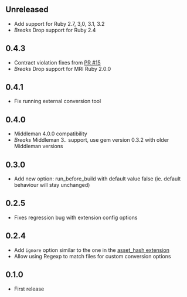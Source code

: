 ## Unreleased

- Add support for Ruby 2.7, 3,0, 3.1, 3.2
- *Breaks* Drop support for Ruby 2.4

## 0.4.3

- Contract violation fixes from
  [PR #15](https://github.com/iiska/middleman-webp/pull/15)
- *Breaks* Drop support for MRI Ruby 2.0.0

## 0.4.1

- Fix running external conversion tool

## 0.4.0

- Middleman 4.0.0 compatibility
- *Breaks* Middleman 3.*.* support, use gem version 0.3.2 with older
  Middleman versions

## 0.3.0

- Add new option: run_before_build with default value false (ie. default
  behaviour will stay unchanged)

## 0.2.5

- Fixes regression bug with extension config options

## 0.2.4

- Add ```ignore``` option similar to the one in the [asset_hash extension](http://middlemanapp.com/advanced/improving-cacheability/#uniquely-named-assets)
- Allow using Regexp to match files for custom conversion options

## 0.1.0

- First release
